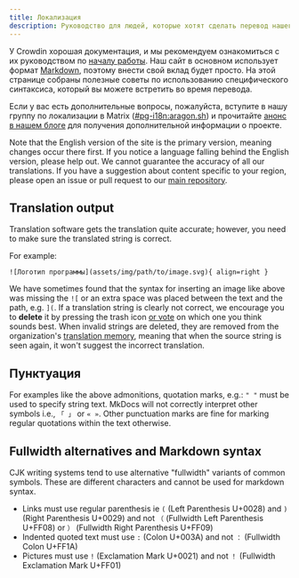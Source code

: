 ```yaml
---
title: Локализация
description: Руководство для людей, которые хотят сделать перевод нашего сайта.
---
```


У Crowdin хорошая документация, и мы рекомендуем ознакомиться с их руководством по [началу работы](https://support.crowdin.com/crowdin-intro). Наш сайт в основном использует формат [Markdown](https://en.wikipedia.org/wiki/Markdown), поэтому внести свой вклад будет просто. На этой странице собраны полезные советы по использованию специфического синтаксиса, который вы можете встретить во время перевода.

Если у вас есть дополнительные вопросы, пожалуйста, вступите в нашу группу по локализации в Matrix ([#pg-i18n:aragon.sh](https://matrix.to/#/%23pg-i18n:aragon.sh)) и прочитайте [анонс в нашем блоге](https://blog.privacyguides.org/2023/02/26/i18n-announcement) для получения дополнительной информации о проекте.

Note that the English version of the site is the primary version, meaning changes occur there first. If you notice a language falling behind the English version, please help out. We cannot guarantee the accuracy of all our translations. If you have a suggestion about content specific to your region, please open an issue or pull request to our [main repository](https://github.com/privacyguides/privacyguides.org).

## Translation output

Translation software gets the translation quite accurate; however, you need to make sure the translated string is correct.

For example:

```text
![Логотип программы](assets/img/path/to/image.svg){ align=right }
```

We have sometimes found that the syntax for inserting an image like above was missing the `![` or an extra space was placed between the text and the path, e.g. `](`. If a translation string is clearly not correct, we encourage you to **delete** it by pressing the trash icon [or vote](https://support.crowdin.com/enterprise/getting-started-for-volunteers/#voting-view) on which one you think sounds best. When invalid strings are deleted, they are removed from the organization's [translation memory](https://support.crowdin.com/enterprise/translation-memory), meaning that when the source string is seen again, it won't suggest the incorrect translation.

## Пунктуация

For examples like the above admonitions, quotation marks, e.g.: `" "` must be used to specify string text. MkDocs will not correctly interpret other symbols i.e., `「 」` or `« »`. Other punctuation marks are fine for marking regular quotations within the text otherwise.

## Fullwidth alternatives and Markdown syntax

CJK writing systems tend to use alternative "fullwidth" variants of common symbols. These are different characters and cannot be used for markdown syntax.

- Links must use regular parenthesis ie `(` (Left Parenthesis U+0028) and `)` (Right Parenthesis U+0029) and not `（` (Fullwidth Left Parenthesis U+FF08) or `）` (Fullwidth Right Parenthesis U+FF09)
- Indented quoted text must use `:` (Colon U+003A) and not `：` (Fullwidth Colon U+FF1A)
- Pictures must use `!` (Exclamation Mark U+0021) and not `！` (Fullwidth Exclamation Mark U+FF01)
